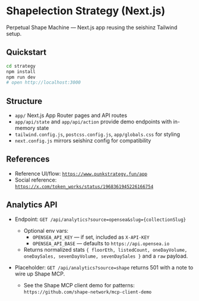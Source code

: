 # Shapelection Strategy (Next.js)

Perpetual Shape Machine — Next.js app reusing the seishinz Tailwind setup.

## Quickstart

```bash
cd strategy
npm install
npm run dev
# open http://localhost:3000
```

## Structure

- `app/` Next.js App Router pages and API routes
- `app/api/state` and `app/api/action` provide demo endpoints with in-memory state
- `tailwind.config.js`, `postcss.config.js`, `app/globals.css` for styling
- `next.config.js` mirrors seishinz config for compatibility

## References

- Reference UI/flow: [`https://www.punkstrategy.fun/app`](https://www.punkstrategy.fun/app)
- Social reference: [`https://x.com/token_works/status/1968361945226166754`](https://x.com/token_works/status/1968361945226166754) 

## Analytics API

- Endpoint: `GET /api/analytics?source=opensea&slug={collectionSlug}`
  - Optional env vars:
    - `OPENSEA_API_KEY` — if set, included as `X-API-KEY`
    - `OPENSEA_API_BASE` — defaults to `https://api.opensea.io`
  - Returns normalized stats `{ floorEth, listedCount, oneDayVolume, oneDaySales, sevenDayVolume, sevenDaySales }` and a `raw` payload.

- Placeholder: `GET /api/analytics?source=shape` returns 501 with a note to wire up Shape MCP.
  - See the Shape MCP client demo for patterns: `https://github.com/shape-network/mcp-client-demo` 
